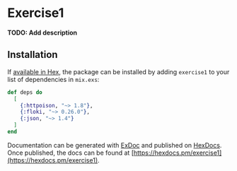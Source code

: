 # Exercise1

**TODO: Add description**

## Installation

If [available in Hex](https://hex.pm/docs/publish), the package can be installed
by adding `exercise1` to your list of dependencies in `mix.exs`:

```elixir
def deps do
  [
    {:httpoison, "~> 1.8"},
    {:floki, "~> 0.26.0"},
    {:json, "~> 1.4"}
  ]
end
```

Documentation can be generated with [ExDoc](https://github.com/elixir-lang/ex_doc)
and published on [HexDocs](https://hexdocs.pm). Once published, the docs can
be found at [https://hexdocs.pm/exercise1](https://hexdocs.pm/exercise1).

